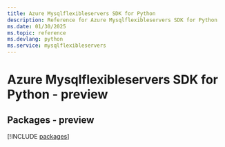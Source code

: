 ```yaml
---
title: Azure Mysqlflexibleservers SDK for Python
description: Reference for Azure Mysqlflexibleservers SDK for Python
ms.date: 01/30/2025
ms.topic: reference
ms.devlang: python
ms.service: mysqlflexibleservers
---
```

# Azure Mysqlflexibleservers SDK for Python - preview
## Packages - preview
[!INCLUDE [packages](mysqlflexibleservers-index.md)]